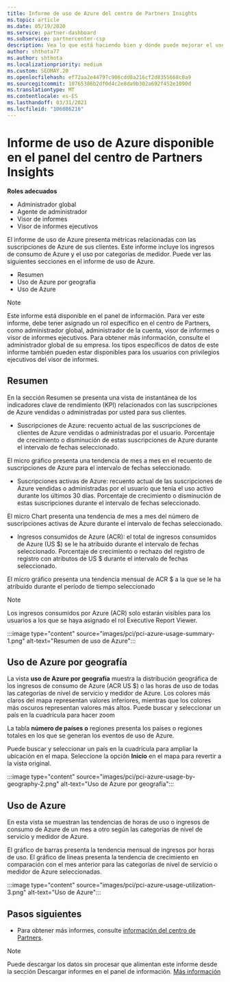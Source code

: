 ```yaml
---
title: Informe de uso de Azure del centro de Partners Insights
ms.topic: article
ms.date: 05/19/2020
ms.service: partner-dashboard
ms.subservice: partnercenter-csp
description: Vea lo que está haciendo bien y dónde puede mejorar el uso de las suscripciones de Azure que vende o administra para sus clientes.
author: shthota77
ms.author: shthota
ms.localizationpriority: medium
ms.custom: SEOMAY.20
ms.openlocfilehash: ef72aa2e44797c906cdd0a216cf2d8355668c0a9
ms.sourcegitcommit: 10765386b2df0d4c2e8da9b302a692f452e1090d
ms.translationtype: MT
ms.contentlocale: es-ES
ms.lasthandoff: 03/31/2021
ms.locfileid: "106086216"
---
```

# <a name="azure-usage-report-available-from-the-partner-center-insights-dashboard"></a>Informe de uso de Azure disponible en el panel del centro de Partners Insights

**Roles adecuados**

- Administrador global
- Agente de administrador
- Visor de informes
- Visor de informes ejecutivos

El informe de uso de Azure presenta métricas relacionadas con las suscripciones de Azure de sus clientes. Este informe incluye los ingresos de consumo de Azure y el uso por categorías de medidor. Puede ver las siguientes secciones en el informe de uso de Azure.

- Resumen
- Uso de Azure por geografía
- Uso de Azure

 > [!NOTE]
 > Este informe está disponible en el panel de información. Para ver este informe, debe tener asignado un rol específico en el centro de Partners, como administrador global, administrador de la cuenta, visor de informes o visor de informes ejecutivos. Para obtener más información, consulte el administrador global de su empresa. los tipos específicos de datos de este informe también pueden estar disponibles para los usuarios con privilegios ejecutivos del visor de informes.

## <a name="summary"></a>Resumen

En la sección Resumen se presenta una vista de instantánea de los indicadores clave de rendimiento (KPI) relacionados con las suscripciones de Azure vendidas o administradas por usted para sus clientes.  

- Suscripciones de Azure: recuento actual de las suscripciones de clientes de Azure vendidas o administradas por el usuario.
Porcentaje de crecimiento o disminución de estas suscripciones de Azure durante el intervalo de fechas seleccionado.

El micro gráfico presenta una tendencia de mes a mes en el recuento de suscripciones de Azure para el intervalo de fechas seleccionado.
- Suscripciones activas de Azure: recuento actual de las suscripciones de Azure vendidas o administradas por el usuario que tenía el uso activo durante los últimos 30 días.
Porcentaje de crecimiento o disminución de estas suscripciones durante el intervalo de fechas seleccionado.

El micro Chart presenta una tendencia de mes a mes del número de suscripciones activas de Azure durante el intervalo de fechas seleccionado.

- Ingresos consumidos de Azure (ACR): el total de ingresos consumidos de Azure (US $) se le ha atribuido durante el intervalo de fechas seleccionado.
Porcentaje de crecimiento o rechazo del registro de registro con atributos de US $ durante el intervalo de fechas seleccionado. 

El micro gráfico presenta una tendencia mensual de ACR $ a la que se le ha atribuido durante el período de tiempo seleccionado


> [!NOTE]
 > Los ingresos consumidos por Azure (ACR) solo estarán visibles para los usuarios a los que se haya asignado el rol Executive Report Viewer.

:::image type="content" source="images/pci/pci-azure-usage-summary-1.png" alt-text="Resumen de uso de Azure":::

## <a name="azure-usage-by-geography"></a>Uso de Azure por geografía

La vista **uso de Azure por geografía** muestra la distribución geográfica de los ingresos de consumo de Azure (ACR US $) o las horas de uso de todas las categorías de nivel de servicio y medidor de Azure. Los colores más claros del mapa representan valores inferiores, mientras que los colores más oscuros representan valores más altos. Puede buscar y seleccionar un país en la cuadrícula para hacer zoom 

La tabla **número de países o** regiones presenta los países o regiones totales en los que se generan los eventos de uso de Azure.

Puede buscar y seleccionar un país en la cuadrícula para ampliar la ubicación en el mapa. Seleccione la opción **Inicio** en el mapa para revertir a la vista original.

:::image type="content" source="images/pci/pci-azure-usage-by-geography-2.png" alt-text="Uso de Azure por geografía":::

## <a name="azure-utilization"></a>Uso de Azure

En esta vista se muestran las tendencias de horas de uso o ingresos de consumo de Azure de un mes a otro según las categorías de nivel de servicio y medidor de Azure. 

El gráfico de barras presenta la tendencia mensual de ingresos por horas de uso. El gráfico de líneas presenta la tendencia de crecimiento en comparación con el mes anterior para las categorías de nivel de servicio o medidor de Azure seleccionadas.

:::image type="content" source="images/pci/pci-azure-usage-utilization-3.png" alt-text="Uso de Azure":::

## <a name="next-steps"></a>Pasos siguientes

- Para obtener más informes, consulte [información del centro de Partners](partner-center-insights.md).

>[!NOTE] 
> Puede descargar los datos sin procesar que alimentan este informe desde la sección Descargar informes en el panel de información. [Más información](pci-download-reports.md) 
